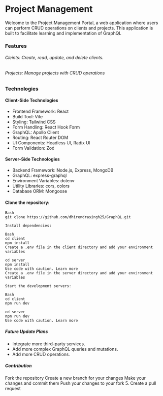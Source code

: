 # Project Management
Welcome to the Project Management Portal, a web application where users can perform CRUD operations on clients and projects. This application is built to facilitate learning and implementation of GraphQL

### Features

###### Cleints: Create, read, update, and delete clients.
###### Projects: Manage projects with CRUD operations

### Technologies

#### Client-Side Technologies
- Frontend Framework: React
- Build Tool: Vite
- Styling: Tailwind CSS
- Form Handling: React Hook Form
- GraphQL: Apollo Client
- Routing: React Router DOM
- UI Components: Headless UI, Radix UI
- Form Validation: Zod


####  Server-Side Technologies
- Backend Framework: Node.js, Express, MongoDB
- GraphQL: express-graphql
- Environment Variables: dotenv
- Utility Libraries: cors, colors
- Database ORM: Mongoose


#### Clone the repository:
    Bash
    git clone https://github.com/dhirendrasingh25/GraphQL.git

    Install dependencies: 

    Bash
    cd client
    npm install
    Create a .env file in the client directory and add your environment variables

    cd server
    npm install
    Use code with caution. Learn more
    Create a .env file in the server directory and add your environment variables

    Start the development servers:

    Bash
    cd client
    npm run dev

    cd server
    npm run dev
    Use code with caution. Learn more



##### Future Update Plans
- Integrate more third-party services.
- Add more complex GraphQL queries and mutations.
- Add more CRUD operations.


##### Contribution
Fork the repository
Create a new branch for your changes
Make your changes and commit them
Push your changes to your fork 5. Create a pull request


